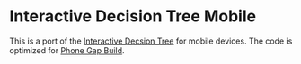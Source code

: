 # Interactive Decision Tree Mobile

This is a port of the [Interactive Decsion Tree](https://github.com/judsonmitchell/interactive-decision-tree) for 
mobile devices.  The code is optimized for [Phone Gap Build](https://build.phonegap.com/).


